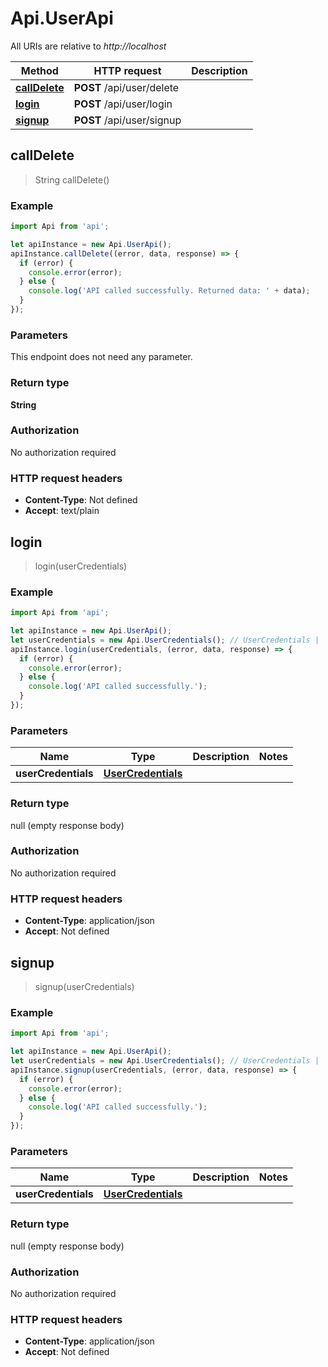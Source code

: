 # Api.UserApi

All URIs are relative to *http://localhost*

Method | HTTP request | Description
------------- | ------------- | -------------
[**callDelete**](UserApi.md#callDelete) | **POST** /api/user/delete | 
[**login**](UserApi.md#login) | **POST** /api/user/login | 
[**signup**](UserApi.md#signup) | **POST** /api/user/signup | 



## callDelete

> String callDelete()



### Example

```javascript
import Api from 'api';

let apiInstance = new Api.UserApi();
apiInstance.callDelete((error, data, response) => {
  if (error) {
    console.error(error);
  } else {
    console.log('API called successfully. Returned data: ' + data);
  }
});
```

### Parameters

This endpoint does not need any parameter.

### Return type

**String**

### Authorization

No authorization required

### HTTP request headers

- **Content-Type**: Not defined
- **Accept**: text/plain


## login

> login(userCredentials)



### Example

```javascript
import Api from 'api';

let apiInstance = new Api.UserApi();
let userCredentials = new Api.UserCredentials(); // UserCredentials | 
apiInstance.login(userCredentials, (error, data, response) => {
  if (error) {
    console.error(error);
  } else {
    console.log('API called successfully.');
  }
});
```

### Parameters


Name | Type | Description  | Notes
------------- | ------------- | ------------- | -------------
 **userCredentials** | [**UserCredentials**](UserCredentials.md)|  | 

### Return type

null (empty response body)

### Authorization

No authorization required

### HTTP request headers

- **Content-Type**: application/json
- **Accept**: Not defined


## signup

> signup(userCredentials)



### Example

```javascript
import Api from 'api';

let apiInstance = new Api.UserApi();
let userCredentials = new Api.UserCredentials(); // UserCredentials | 
apiInstance.signup(userCredentials, (error, data, response) => {
  if (error) {
    console.error(error);
  } else {
    console.log('API called successfully.');
  }
});
```

### Parameters


Name | Type | Description  | Notes
------------- | ------------- | ------------- | -------------
 **userCredentials** | [**UserCredentials**](UserCredentials.md)|  | 

### Return type

null (empty response body)

### Authorization

No authorization required

### HTTP request headers

- **Content-Type**: application/json
- **Accept**: Not defined


